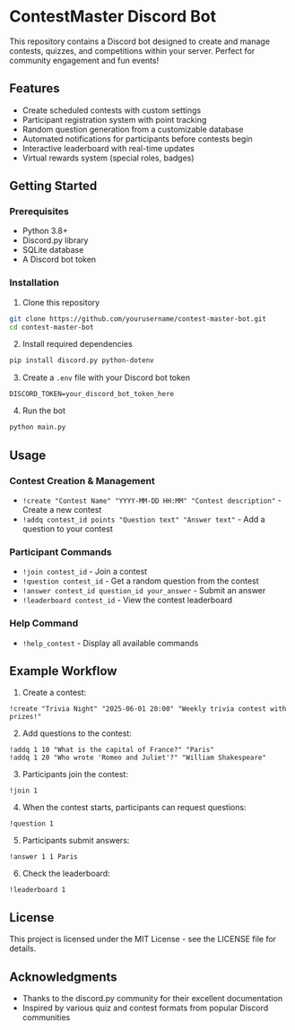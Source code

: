 # ContestMaster Discord Bot

This repository contains a Discord bot designed to create and manage contests, quizzes, and competitions within your server. Perfect for community engagement and fun events!

## Features

- Create scheduled contests with custom settings
- Participant registration system with point tracking
- Random question generation from a customizable database
- Automated notifications for participants before contests begin
- Interactive leaderboard with real-time updates
- Virtual rewards system (special roles, badges)

## Getting Started

### Prerequisites

- Python 3.8+
- Discord.py library
- SQLite database
- A Discord bot token

### Installation

1. Clone this repository
```bash
git clone https://github.com/yourusername/contest-master-bot.git
cd contest-master-bot
```

2. Install required dependencies
```bash
pip install discord.py python-dotenv
```

3. Create a `.env` file with your Discord bot token
```
DISCORD_TOKEN=your_discord_bot_token_here
```

4. Run the bot
```bash
python main.py
```

## Usage

### Contest Creation & Management

- `!create "Contest Name" "YYYY-MM-DD HH:MM" "Contest description"` - Create a new contest
- `!addq contest_id points "Question text" "Answer text"` - Add a question to your contest

### Participant Commands

- `!join contest_id` - Join a contest
- `!question contest_id` - Get a random question from the contest
- `!answer contest_id question_id your_answer` - Submit an answer
- `!leaderboard contest_id` - View the contest leaderboard

### Help Command

- `!help_contest` - Display all available commands

## Example Workflow

1. Create a contest:
```
!create "Trivia Night" "2025-06-01 20:00" "Weekly trivia contest with prizes!"
```

2. Add questions to the contest:
```
!addq 1 10 "What is the capital of France?" "Paris"
!addq 1 20 "Who wrote 'Romeo and Juliet'?" "William Shakespeare"
```

3. Participants join the contest:
```
!join 1
```

4. When the contest starts, participants can request questions:
```
!question 1
```

5. Participants submit answers:
```
!answer 1 1 Paris
```

6. Check the leaderboard:
```
!leaderboard 1
```

## License

This project is licensed under the MIT License - see the LICENSE file for details.

## Acknowledgments

- Thanks to the discord.py community for their excellent documentation
- Inspired by various quiz and contest formats from popular Discord communities
